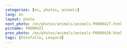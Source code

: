 ```yaml
---
categories: [en, photos, animals]
lang: en
layout: photo
next_photo: /en/photos/animals/animals-P0000427.html
picname: P0000421
prev_photo: /en/photos/animals/animals-P0000420.html
tags: [Fotofalle, Leopard]
---
```

